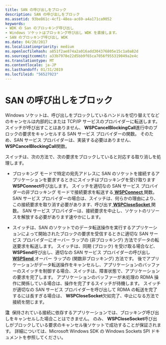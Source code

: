 ```yaml
---
title: SAN の呼び出しをブロック
description: SAN の呼び出しをブロック
ms.assetid: 93be861c-4cf1-48ea-ac69-a4a171ca9052
keywords:
- WDK の San のブロッキング呼び出し
- Windows ソケットはブロッキング呼び出し WDK を直接します。
- SAN のブロッキング呼び出し WDK
ms.date: 04/20/2017
ms.localizationpriority: medium
ms.openlocfilehash: a851f2ae874a2a016add304376805e15c1a0a82d
ms.sourcegitcommit: a33b7978e22d5bb9f65ca7056f955319049a2e4c
ms.translationtype: MT
ms.contentlocale: ja-JP
ms.lasthandoff: 01/31/2019
ms.locfileid: "56527923"
---
```

# <a name="blocking-calls-for-a-san"></a>SAN の呼び出しをブロック





Windows ソケットは、呼び出しをブロックしているハンドルを切り替えてなどのキャンセルは内部的にまたは TCP/IP サービスのプロバイダーに転送します。 スイッチが呼び出すことはありません、 **WSPCancelBlockingCall**進行中のブロックの要求をキャンセルする SAN サービス プロバイダーの関数。 そのため、SAN サービス プロバイダーは、実装する必要はありません、 **WSPCancelBlockingCall**関数。

スイッチは、次の方法で、次の要求をブロックしていると対応する取り消しを処理します。

-   ブロッキング モードで特定の宛先アドレスに SAN のソケットを接続するアプリケーションを要求するときにスイッチはブロッキングを受け取ります**WSPConnect**呼び出します。 スイッチを適切なの SAN サービス プロバイダーの非ブロッキング モードで接続要求を転送する[ **WSPConnect** ](https://msdn.microsoft.com/library/windows/hardware/ff566275)関数。 SAN サービス プロバイダーの場合は、スイッチは、何らかの理由により、この接続要求を取り消す必要があります、呼び出す[ **WSPCloseSocket** ](https://msdn.microsoft.com/library/windows/hardware/ff566273)関数。 SAN サービス プロバイダーは、接続要求を中止し、ソケットのリソースを解放する必要があります速やかにします。

-   スイッチは、SAN のソケットでのデータ転送操作を実行するアプリケーションによって開始されたブロックの要求を受信するときに適切な SAN サービス プロバイダーにオーバー ラップの (非ブロッキング) 方法でデータの転送要求を転送します。 スイッチは、同期 (ブロック) を受け取る場合など、 **WSPSend**呼び出し、適切なの SAN サービス プロバイダーの呼び出し[ **WSPSend** ](https://msdn.microsoft.com/library/windows/hardware/ff566316)オーバー ラップの (関数非ブロッキング) 方法です。 後でアプリケーションがデータ転送操作をキャンセルし、アプリケーションのバッファーのスイッチを制御する場合、スイッチは、障害状態で、アプリケーションの要求を完了します。 アプリケーションのバッファーが未処理の RDMA 操作に関係している場合は、操作を完了するスイッチが待機します。 スイッチが適切なの SAN サービス プロバイダーを呼び出して RDMA の転送を完了するには長すぎる場合は、 **WSPCloseSocket**欠如完了、中止になる方法で接続を閉じます。

**注**  保持されている接続に依存するアプリケーションでは、ブロッキング呼び出しをキャンセルした場合ことはできません。 のみ、 **WSPCloseSocket**呼び出しがブロックしている要求のキャンセル後ソケットで成功することが保証されます。 詳細については、Microsoft Windows SDK の Windows Sockets SPI ドキュメントを参照してください。

 

 

 





